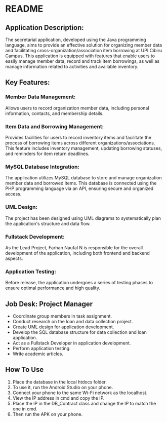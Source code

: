 
# README
 
## Application Description:
The secretarial application, developed using the Java programming language, aims to provide an effective solution for organizing member data and facilitating cross-organization/association item borrowing at UPI Cibiru Campus. This application is equipped with features that enable users to easily manage member data, record and track item borrowings, as well as manage information related to activities and available inventory.

## Key Features:

### Member Data Management:
Allows users to record organization member data, including personal information, contacts, and membership details.

### Item Data and Borrowing Management:
Provides facilities for users to record inventory items and facilitate the process of borrowing items across different organizations/associations. This feature includes inventory management, updating borrowing statuses, and reminders for item return deadlines.

### MySQL Database Integration:
The application utilizes MySQL database to store and manage organization member data and borrowed items. This database is connected using the PHP programming language via an API, ensuring secure and organized access.

### UML Design:
The project has been designed using UML diagrams to systematically plan the application's structure and data flow.

### Fullstack Development:
As the Lead Project, Farhan Naufal N is responsible for the overall development of the application, including both frontend and backend aspects.

### Application Testing:
Before release, the application undergoes a series of testing phases to ensure optimal performance and high quality.

## Job Desk: Project Manager

- Coordinate group members in task assignment.
- Conduct research on the loan and data collection project.
- Create UML design for application development.
- Develop the SQL database structure for data collection and loan application.
- Act as a Fullstack Developer in application development.
- Perform application testing.
- Write academic articles.

## How To Use

1. Place the database in the local htdocs folder.
2. To use it, run the Android Studio on your phone.
3. Connect your phone to the same Wi-Fi network as the localhost.
4. View the IP address in cmd and copy the IP.
5. Place the IP in the DB_Contract class and change the IP to match the one in cmd.
6. Then run the APK on your phone.
